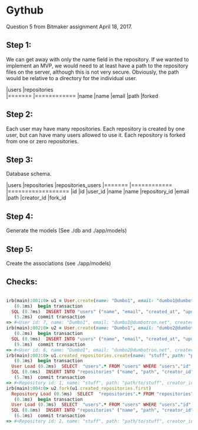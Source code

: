 # Gythub

Question 5 from Bitmaker assignment April 18, 2017.

## Step 1:
We can get away with only the name field in the repository. If we wanted to
implement an MVP, we would need to at least have a path to the repository files
on the server, although this is not very secure. Obviously, the path would be
relative to a directory for the individual user.

|users          |repositories   
|=======        |============
|name           |name
|email          |path
                |forked


## Step 2:
Each user may have many repositories. Each repository is created by one user,
but can have many users allowed to use it. Each repository is forked from one
or zero repositories.

## Step 3:
Database schema.

|users          |repositories  |repositories_users
|=======        |============  |==================
|id             |id            |user_id
|name           |name          |repository_id
|email          |path
                |creator_id
                |fork_id

## Step 4:
Generate the models
(See ./db and ./app/models)

## Step 5:
Create the associations
(see ./app/models)

## Checks:
``` Ruby

irb(main):001:0> u1 = User.create(name: "Dumbo1", email: "dumbo1@dumbotron.net")
   (0.1ms)  begin transaction
  SQL (0.7ms)  INSERT INTO "users" ("name", "email", "created_at", "updated_at") VALUES (?, ?, ?, ?)  [["name", "Dumbo1"], ["email", "dumbo1@dumbotron.net"], ["created_at", 2017-04-18 21:28:58 UTC], ["updated_at", 2017-04-18 21:28:58 UTC]]
   (5.2ms)  commit transaction
=> #<User id: 7, name: "Dumbo1", email: "dumbo1@dumbotron.net", created_at: "2017-04-18 21:28:58", updated_at: "2017-04-18 21:28:58">
irb(main):002:0> u2 = User.create(name: "Dumbo1", email: "dumbo2@dumbotron.net")
   (0.2ms)  begin transaction
  SQL (0.9ms)  INSERT INTO "users" ("name", "email", "created_at", "updated_at") VALUES (?, ?, ?, ?)  [["name", "Dumbo1"], ["email", "dumbo2@dumbotron.net"], ["created_at", 2017-04-18 21:29:07 UTC], ["updated_at", 2017-04-18 21:29:07 UTC]]
   (9.1ms)  commit transaction
=> #<User id: 8, name: "Dumbo1", email: "dumbo2@dumbotron.net", created_at: "2017-04-18 21:29:07", updated_at: "2017-04-18 21:29:07">
irb(main):003:0> u1.created_repositories.create(name: "stuff", path: "path/to/stuff", fork_id: 0)
   (0.1ms)  begin transaction
  User Load (0.2ms)  SELECT  "users".* FROM "users" WHERE "users"."id" = ? LIMIT ?  [["id", 7], ["LIMIT", 1]]
  SQL (0.6ms)  INSERT INTO "repositories" ("name", "path", "creator_id", "fork_id", "created_at", "updated_at") VALUES (?, ?, ?, ?, ?, ?)  [["name", "stuff"], ["path", "path/to/stuff"], ["creator_id", 7], ["fork_id", 0], ["created_at", 2017-04-18 21:30:23 UTC], ["updated_at", 2017-04-18 21:30:23 UTC]]
   (5.7ms)  commit transaction
=> #<Repository id: 1, name: "stuff", path: "path/to/stuff", creator_id: 7, fork_id: 0, created_at: "2017-04-18 21:30:23", updated_at: "2017-04-18 21:30:23">
irb(main):004:0> u2.fork(u1.created_repositories.first)
  Repository Load (0.5ms)  SELECT  "repositories".* FROM "repositories" WHERE "repositories"."creator_id" = ? ORDER BY "repositories"."id" ASC LIMIT ?  [["creator_id", 7], ["LIMIT", 1]]
   (0.1ms)  begin transaction
  User Load (0.3ms)  SELECT  "users".* FROM "users" WHERE "users"."id" = ? LIMIT ?  [["id", 8], ["LIMIT", 1]]
  SQL (0.8ms)  INSERT INTO "repositories" ("name", "path", "creator_id", "fork_id", "created_at", "updated_at") VALUES (?, ?, ?, ?, ?, ?)  [["name", "stuff"], ["path", "path/to/stuff"], ["creator_id", 8], ["fork_id", 1], ["created_at", 2017-04-18 21:31:20 UTC], ["updated_at", 2017-04-18 21:31:20 UTC]]
   (6.1ms)  commit transaction
=> #<Repository id: 2, name: "stuff", path: "path/to/stuff", creator_id: 8, fork_id: 1, created_at: "2017-04-18 21:31:20", updated_at: "2017-04-18 21:31:20">

```
